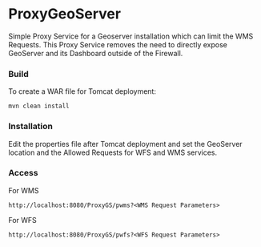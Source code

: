 # ProxyGeoServer
Simple Proxy Service for a Geoserver installation which can limit the WMS Requests. 
This Proxy Service removes the need to directly expose GeoServer and its Dashboard outside of the Firewall.

### Build
To create a WAR file for Tomcat deployment:

```
mvn clean install
```
### Installation
Edit the properties file after Tomcat deployment and set the GeoServer location and the Allowed Requests for WFS and WMS services.

### Access 
For WMS

```
http://localhost:8080/ProxyGS/pwms?<WMS Request Parameters>
```

For WFS

```
http://localhost:8080/ProxyGS/pwfs?<WFS Request Parameters>
```

